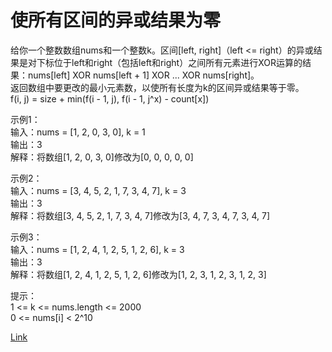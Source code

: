 <h1>使所有区间的异或结果为零</h1>

给你一个整数数组nums和一个整数k。区间[left, right]（left <= right）的异或结果是对下标位于left和right（包括left和right）之间所有元素进行XOR运算的结果：nums[left] XOR nums[left + 1] XOR ... XOR nums[right]。</br>
返回数组中要更改的最小元素数，以使所有长度为k的区间异或结果等于零。</br>
f(i, j) = size + min(f(i - 1, j), f(i - 1, j^x) - count[x])</br>

示例1：</br>
输入：nums = [1, 2, 0, 3, 0], k = 1</br>
输出：3</br>
解释：将数组[1, 2, 0, 3, 0]修改为[0, 0, 0, 0, 0]</br>

示例2：</br>
输入：nums = [3, 4, 5, 2, 1, 7, 3, 4, 7], k = 3</br>
输出：3</br>
解释：将数组[3, 4, 5, 2, 1, 7, 3, 4, 7]修改为[3, 4, 7, 3, 4, 7, 3, 4, 7]</br>

示例3：</br>
输入：nums = [1, 2, 4, 1, 2, 5, 1, 2, 6], k = 3</br>
输出：3</br>
解释：将数组[1, 2, 4, 1, 2, 5, 1, 2, 6]修改为[1, 2, 3, 1, 2, 3, 1, 2, 3]</br>

提示：</br>
1 <= k <= nums.length <= 2000</br>
0 <= nums[i] < 2^10</br>

[Link](https://leetcode-cn.com/problems/make-the-xor-of-all-segments-equal-to-zero/)